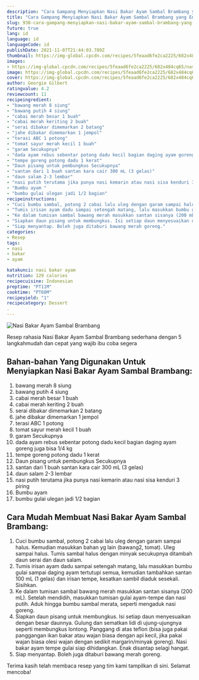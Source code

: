 ```yaml
---
description: "Cara Gampang Menyiapkan Nasi Bakar Ayam Sambal Brambang yang Enak"
title: "Cara Gampang Menyiapkan Nasi Bakar Ayam Sambal Brambang yang Enak"
slug: 938-cara-gampang-menyiapkan-nasi-bakar-ayam-sambal-brambang-yang-enak
future: true
lang: id
language: id
languageCode: id
publishDate: 2021-11-07T21:44:03.789Z 
thumbnail: https://img-global.cpcdn.com/recipes/5feaad6fe2ca2225/682x484cq65/nasi-bakar-ayam-sambal-brambang-foto-resep-utama.png
images:
- https://img-global.cpcdn.com/recipes/5feaad6fe2ca2225/682x484cq65/nasi-bakar-ayam-sambal-brambang-foto-resep-utama.png
image: https://img-global.cpcdn.com/recipes/5feaad6fe2ca2225/682x484cq65/nasi-bakar-ayam-sambal-brambang-foto-resep-utama.png
cover: https://img-global.cpcdn.com/recipes/5feaad6fe2ca2225/682x484cq65/nasi-bakar-ayam-sambal-brambang-foto-resep-utama.png
author: Georgie Gilbert
ratingvalue: 4.2
reviewcount: 11
recipeingredient:
- "bawang merah 8 siung"
- "bawang putih 4 siung"
- "cabai merah besar 1 buah"
- "cabai merah keriting 2 buah"
- "serai dibakar dimemarkan 2 batang"
- "jahe dibakar dimemarkan 1 jempol"
- "terasi ABC 1 potong"
- "tomat sayur merah kecil 1 buah"
- "garam Secukupnya"
- "dada ayam rebus sebentar potong dadu kecil bagian daging ayam goreng juga bisa 1/4 kg"
- "tempe goreng potong dadu 1 kerat"
- "Daun pisang untuk pembungkus Secukupnya"
- "santan dari 1 buah santan kara cair 300 mL (3 gelas)"
- "daun salam 2-3 lembar"
- "nasi putih terutama jika punya nasi kemarin atau nasi sisa kenduri 3 piring"
- "Bumbu ayam "
- "bumbu gulai ulegan jadi 1/2 bagian"
recipeinstructions:
- "Cuci bumbu sambal, potong 2 cabai lalu uleg dengan garam sampai halus. Kemudian masukkan bahan yg lain (bawang2, tomat). Uleg sampai halus. Tumis sambal halus dengan minyak secukupnya ditambah daun serai dan daun salam."
- "Tumis irisan ayam dadu sampai setengah matang, lalu masukkan bumbu gulai sampai daging ayam tertutupi semua, kemudian tambahkan santan 100 mL (1 gelas) dan irisan tempe, kesatkan sambil diaduk sesekali. Sisihkan."
- "Ke dalam tumisan sambal bawang merah masukkan santan sisanya (200 mL). Setelah mendidih, masukkan tumisan gulai ayam-tempe dan nasi putih. Aduk hingga bumbu sambal merata, seperti mengaduk nasi goreng."
- "Siapkan daun pisang untuk membungkus. Isi setiap daun menyesuaikan dengan besar daunnya. Gulung dan sematkan lidi di ujung-ujungnya seperti membungkus lontong. Panggang di atas teflon (bisa juga pakai panggangan ikan bakar atau wajan biasa dengan api kecil, jika pakai wajan biasa olesi wajan dengan sedikit margarin/minyak goreng). Nasi bakar ayam tempe gulai siap dihidangkan. Enak disantap selagi hangat."
- "Siap menyantap. Boleh juga ditaburi bawang merah goreng."
categories:
- Resep
tags:
- nasi
- bakar
- ayam

katakunci: nasi bakar ayam 
nutrition: 129 calories
recipecuisine: Indonesian
preptime: "PT11M"
cooktime: "PT60M"
recipeyield: "1"
recipecategory: Dessert
. 
---
```



![Nasi Bakar Ayam Sambal Brambang](https://img-global.cpcdn.com/recipes/5feaad6fe2ca2225/682x484cq65/nasi-bakar-ayam-sambal-brambang-foto-resep-utama.png)

Resep rahasia Nasi Bakar Ayam Sambal Brambang  sederhana dengan 5 langkahmudah dan cepat yang wajib ibu coba segera

<!--inarticleads1-->

## Bahan-bahan Yang Digunakan Untuk Menyiapkan Nasi Bakar Ayam Sambal Brambang:

1. bawang merah 8 siung
1. bawang putih 4 siung
1. cabai merah besar 1 buah
1. cabai merah keriting 2 buah
1. serai dibakar dimemarkan 2 batang
1. jahe dibakar dimemarkan 1 jempol
1. terasi ABC 1 potong
1. tomat sayur merah kecil 1 buah
1. garam Secukupnya
1. dada ayam rebus sebentar potong dadu kecil bagian daging ayam goreng juga bisa 1/4 kg
1. tempe goreng potong dadu 1 kerat
1. Daun pisang untuk pembungkus Secukupnya
1. santan dari 1 buah santan kara cair 300 mL (3 gelas)
1. daun salam 2-3 lembar
1. nasi putih terutama jika punya nasi kemarin atau nasi sisa kenduri 3 piring
1. Bumbu ayam 
1. bumbu gulai ulegan jadi 1/2 bagian



<!--inarticleads2-->

## Cara Mudah Membuat Nasi Bakar Ayam Sambal Brambang:

1. Cuci bumbu sambal, potong 2 cabai lalu uleg dengan garam sampai halus. Kemudian masukkan bahan yg lain (bawang2, tomat). Uleg sampai halus. Tumis sambal halus dengan minyak secukupnya ditambah daun serai dan daun salam.
1. Tumis irisan ayam dadu sampai setengah matang, lalu masukkan bumbu gulai sampai daging ayam tertutupi semua, kemudian tambahkan santan 100 mL (1 gelas) dan irisan tempe, kesatkan sambil diaduk sesekali. Sisihkan.
1. Ke dalam tumisan sambal bawang merah masukkan santan sisanya (200 mL). Setelah mendidih, masukkan tumisan gulai ayam-tempe dan nasi putih. Aduk hingga bumbu sambal merata, seperti mengaduk nasi goreng.
1. Siapkan daun pisang untuk membungkus. Isi setiap daun menyesuaikan dengan besar daunnya. Gulung dan sematkan lidi di ujung-ujungnya seperti membungkus lontong. Panggang di atas teflon (bisa juga pakai panggangan ikan bakar atau wajan biasa dengan api kecil, jika pakai wajan biasa olesi wajan dengan sedikit margarin/minyak goreng). Nasi bakar ayam tempe gulai siap dihidangkan. Enak disantap selagi hangat.
1. Siap menyantap. Boleh juga ditaburi bawang merah goreng.




Terima kasih telah membaca resep yang tim kami tampilkan di sini. Selamat mencoba!
